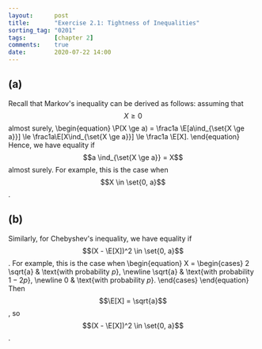 ```yaml
---
layout:      post
title:       "Exercise 2.1: Tightness of Inequalities"
sorting_tag: "0201"
tags:        [chapter 2]
comments:    true
date:        2020-07-22 14:00
---
```


## (a)

Recall that Markov's inequality can be derived as follows:
assuming that $$X\ge0$$ almost surely,
\begin{equation}
    \P(X \ge a)
    = \frac1a \E[a\ind_{\set{X \ge a}}]
    \le \frac1a\E[X\ind_{\set{X \ge a}}]
    \le \frac1a \E[X].
\end{equation}
Hence, we have equality if $$a \ind_{\set{X \ge a}} = X$$ almost surely.
For example, this is the case when $$X \in \set{0, a}$$.


## (b)

Similarly, for Chebyshev's inequality, we have equality if $$(X - \E[X])^2 \in \set{0, a}$$.
For example, this is the case when
\begin{equation}
    X = \begin{cases}
        2 \sqrt{a} & \text{with probability $p$}, \newline
        \sqrt{a} & \text{with probability $1 - 2p$}, \newline
        0 & \text{with probability $p$}.
    \end{cases}
\end{equation}
Then $$\E[X] = \sqrt{a}$$, so $$(X - \E[X])^2 \in \set{0, a}$$.
